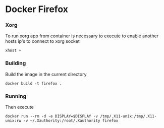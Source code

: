 # Docker Firefox

### Xorg

To run xorg app from container  is necessary to execute to enable another hosts ip's to connect to xorg socket

`xhost +`

### Building

Build the image in the current directory

`docker build -t firefox .`

### Running

Then execute

`docker run --rm -d -e DISPLAY=$DISPLAY -v /tmp/.X11-unix:/tmp/.X11-unix:rw -v ~/.Xauthority:/root/.Xauthority firefox`
